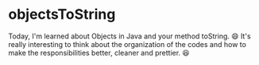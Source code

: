 # objectsToString
Today, I'm learned about Objects in Java and your method toString.  :smile:
It's really interesting to think about the organization of the codes and how to make the responsibilities better, cleaner and prettier. :satisfied:

